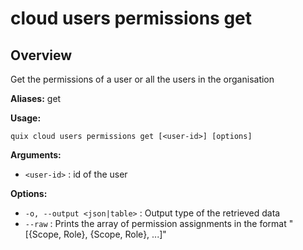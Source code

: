 # cloud users permissions get

## Overview

Get the permissions of a user or all the users in the organisation

**Aliases:** get

**Usage:**

```
quix cloud users permissions get [<user-id>] [options]
```

**Arguments:**

- `<user-id>` : id of the user

**Options:**

- `-o, --output <json|table>` : Output type of the retrieved data
- `--raw` : Prints the array of permission assignments in the format "[{Scope, Role}, {Scope, Role}, ...]"

